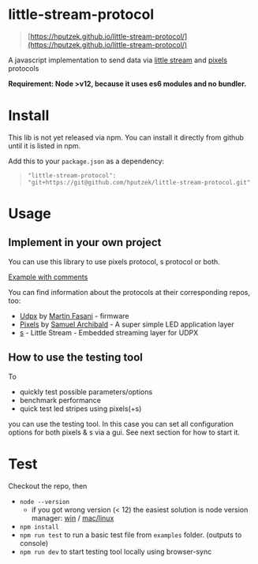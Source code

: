 # little-stream-protocol

> [https://hputzek.github.io/little-stream-protocol/](https://hputzek.github.io/little-stream-protocol/)

A javascript implementation to send data via [little stream](https://github.com/IoTPanic/s) and [pixels](https://github.com/IoTPanic/pixels) protocols

**Requirement: Node >v12, because it uses es6 modules and no bundler.**

# Install

This lib is not yet released via npm.
You can install it directly from github until it is listed in npm.

Add this to your `package.json` as a dependency:
> `"little-stream-protocol": "git+https://git@github.com/hputzek/little-stream-protocol.git"`

# Usage

## Implement in your own project

You can use this library to use pixels protocol, s protocol or both.

[Example with comments](/examples/index.js)

You can find information about the protocols at their corresponding repos, too:
* [Udpx](https://github.com/martinberlin/udpx) by [Martin Fasani](https://twitter.com/martinfasani) - firmware
* [Pixels](https://github.com/IoTPanic/pixels) by [Samuel Archibald](https://twitter.com/IoTPanic) - A super simple LED application layer
* [s](https://github.com/IoTPanic/s) - Little Stream - Embedded streaming layer for UDPX

## How to use the testing tool

To
* quickly test possible parameters/options
* benchmark performance
* quick test led stripes using pixels(+s)

you can use the testing tool.
In this case you can set all configuration options for both pixels & s via a gui.
See next section for how to start it.


# Test

Checkout the repo, then
* `node --version`
  * if you got wrong version (< 12) the easiest solution is node version manager: [win](https://github.com/coreybutler/nvm-windows/) / [mac/linux](https://github.com/nvm-sh/nvm)
* `npm install`
* `npm run test` to run a basic test file from `examples` folder. (outputs to console)
* `npm run dev` to start testing tool locally using browser-sync
